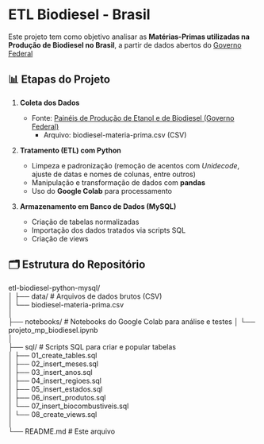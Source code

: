 # ETL Biodiesel - Brasil

Este projeto tem como objetivo analisar as **Matérias-Primas utilizadas na Produção de Biodiesel no Brasil**, a partir de dados abertos do [Governo Federal](https://dados.gov.br/home)

## 📊 Etapas do Projeto
1. **Coleta dos Dados**  
   - Fonte: [Painéis de Produção de Etanol e de Biodiesel (Governo Federal)](https://dados.gov.br/dados/conjuntos-dados/paineis-de-producao-de-etanol-e-de-biodiesel)
      - Arquivo: biodiesel-materia-prima.csv (CSV)
   
2. **Tratamento (ETL) com Python**  
   - Limpeza e padronização (remoção de acentos com *Unidecode*, ajuste de datas e nomes de colunas, entre outros) 
   - Manipulação e transformação de dados com **pandas**  
   - Uso do **Google Colab** para processamento

3. **Armazenamento em Banco de Dados (MySQL)**  
   - Criação de tabelas normalizadas
   - Importação dos dados tratados via scripts SQL
   - Criação de views  

## 🗂️ Estrutura do Repositório

etl-biodiesel-python-mysql/  
│
├── data/ # Arquivos de dados brutos (CSV)  
│ └── biodiesel-materia-prima.csv  
│  
├── notebooks/ # Notebooks do Google Colab para análise e testes
│ └── projeto_mp_biodiesel.ipynb  
│  
├── sql/ # Scripts SQL para criar e popular tabelas  
│ ├── 01_create_tables.sql  
│ ├── 02_insert_meses.sql  
│ ├── 03_insert_anos.sql  
│ ├── 04_insert_regioes.sql  
│ ├── 05_insert_estados.sql  
│ ├── 06_insert_produtos.sql  
│ └── 07_insert_biocombustiveis.sql  
│ └── 08_create_views.sql  
│  
└── README.md # Este arquivo
